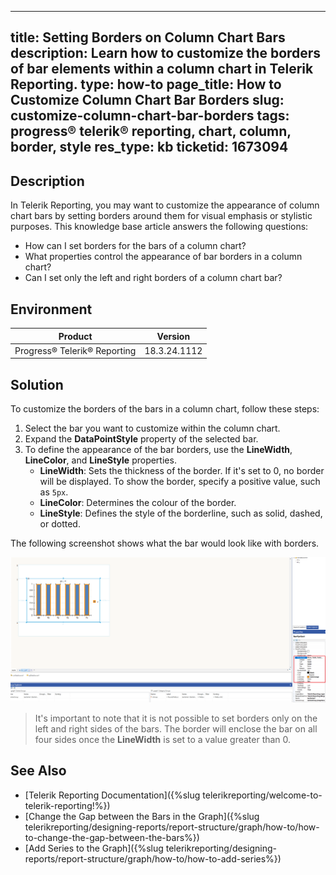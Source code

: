  ---
title: Setting Borders on Column Chart Bars
description: Learn how to customize the borders of bar elements within a column chart in Telerik Reporting.
type: how-to
page_title: How to Customize Column Chart Bar Borders
slug: customize-column-chart-bar-borders
tags: progress® telerik® reporting, chart, column, border, style
res_type: kb
ticketid: 1673094
---

## Description

In Telerik Reporting, you may want to customize the appearance of column chart bars by setting borders around them for visual emphasis or stylistic purposes. This knowledge base article answers the following questions:

- How can I set borders for the bars of a column chart?
- What properties control the appearance of bar borders in a column chart?
- Can I set only the left and right borders of a column chart bar?

## Environment

| Product | Version          |
| ------- | ---------------- |
| Progress® Telerik® Reporting | 18.3.24.1112 |

## Solution

To customize the borders of the bars in a column chart, follow these steps:

1. Select the bar you want to customize within the column chart.
2. Expand the **DataPointStyle** property of the selected bar.
3. To define the appearance of the bar borders, use the **LineWidth**, **LineColor**, and **LineStyle** properties. 
   - **LineWidth**: Sets the thickness of the border. If it's set to 0, no border will be displayed. To show the border, specify a positive value, such as `5px`.
   - **LineColor**: Determines the colour of the border.
   - **LineStyle**: Defines the style of the borderline, such as solid, dashed, or dotted.

The following screenshot shows what the bar would look like with borders.

![Setting Borders on Column Chart Bars](images/BordersOnColumnChartBars.png)

> It's important to note that it is not possible to set borders only on the left and right sides of the bars. The border will enclose the bar on all four sides once the **LineWidth** is set to a value greater than 0.

## See Also

- [Telerik Reporting Documentation]({%slug telerikreporting/welcome-to-telerik-reporting!%})
- [Change the Gap between the Bars in the Graph]({%slug telerikreporting/designing-reports/report-structure/graph/how-to/how-to-change-the-gap-between-the-bars%})
- [Add Series to the Graph]({%slug telerikreporting/designing-reports/report-structure/graph/how-to/how-to-add-series%})
